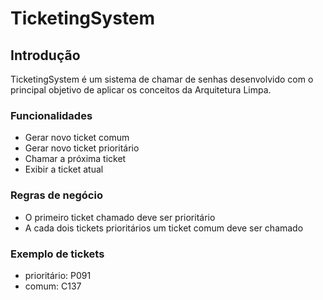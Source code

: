 # TicketingSystem

## Introdução

TicketingSystem é um sistema de chamar de senhas desenvolvido com o principal objetivo de aplicar os conceitos da Arquitetura Limpa.

### Funcionalidades

- Gerar novo ticket comum
- Gerar novo ticket prioritário
- Chamar a próxima ticket
- Exibir a ticket atual

### Regras de negócio

- O primeiro ticket chamado deve ser prioritário
- A cada dois tickets prioritários um ticket comum deve ser chamado

### Exemplo de tickets

- prioritário: P091
- comum: C137
